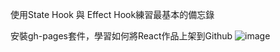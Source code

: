 使用State Hook 與 Effect Hook練習最基本的備忘錄

安裝gh-pages套件，學習如何將React作品上架到Github
![image](https://github.com/hank0824/hank0824.github.io/assets/64567910/fcb89f75-192a-4492-990d-aa33a133c6df)
